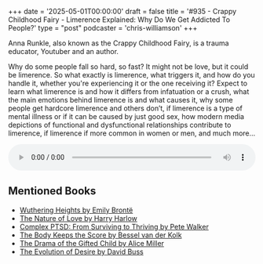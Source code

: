 +++
date = '2025-05-01T00:00:00'
draft = false
title = '#935 - Crappy Childhood Fairy - Limerence Explained: Why Do We Get Addicted To People?'
type = "post"
podcaster = 'chris-williamson'
+++

Anna Runkle, also known as the Crappy Childhood Fairy, is a trauma educator, Youtuber and an author.

Why do some people fall so hard, so fast? It might not be love, but it could be limerence. So what exactly is limerence, what triggers it, and how do you handle it, whether you're experiencing it or the one receiving it?
Expect to learn what limerence is and how it differs from infatuation or a crush, what the main emotions behind limerence is and what causes it, why some people get hardcore limerence and others don’t, if limerence is a type of mental illness or if it can be caused by just good sex, how modern media depictions of functional and dysfunctional relationships contribute to limerence, if limerence if more common in women or men, and much more…

<audio controls style="width: 100%; max-width: 800px;">
  <source src="https://pdst.fm/e/chrt.fm/track/G454/prfx.byspotify.com/e/traffic.megaphone.fm/SIXMSB3424080169.mp3?updated=1746079541" type="audio/mpeg">
  Your browser does not support the audio element.
</audio>

## Mentioned Books

- [Wuthering Heights by Emily Brontë](https://www.amazon.com/s?k=Wuthering+Heights+by+Emily+Brontë&tag=podcaststoboo-20)
- [The Nature of Love by Harry Harlow](https://www.amazon.com/s?k=The+Nature+of+Love+by+Harry+Harlow&tag=podcaststoboo-20)
- [Complex PTSD: From Surviving to Thriving by Pete Walker](https://www.amazon.com/s?k=Complex+PTSD:+From+Surviving+to+Thriving+by+Pete+Walker&tag=podcaststoboo-20)
- [The Body Keeps the Score by Bessel van der Kolk](https://www.amazon.com/s?k=The+Body+Keeps+the+Score+by+Bessel+van+der+Kolk&tag=podcaststoboo-20)
- [The Drama of the Gifted Child by Alice Miller](https://www.amazon.com/s?k=The+Drama+of+the+Gifted+Child+by+Alice+Miller&tag=podcaststoboo-20)
- [The Evolution of Desire by David Buss](https://www.amazon.com/s?k=The+Evolution+of+Desire+by+David+Buss&tag=podcaststoboo-20)